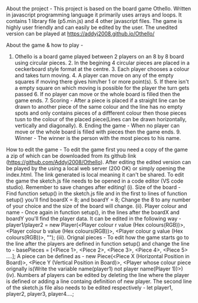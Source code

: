 About the project - 
    This project is based on the board game Othello. Written in javascript programming language it primarily uses arrays and loops. It contains 1 library file (p5.min.js) and 4 other javascript files. The game is highly user friendly and can easily be edited by the user. The unedited version can be played at https://addyj2008.github.io/Othello/

About the game & how to play -
1. Othello is a board game played between 2 players on an 8 by 8 board using circular pieces.
    2. In the begining 4 circular pieces are placed in a ceckerboard style format at the centre.
    3. Each player chooses a colour and takes turn moving.
    4. A player can move on any of the empty squares if moving there gives him/her 1 or more point(s).
    5. If there isn't a empty square on which moving is possible for the player the turn gets passed
    6. If no player can move or the whole board is filled then the game ends.
    7. Scoring - After a piece is placed if a straight line can be drawn to another piece of the same colour and the line has no empty spots and only contains pieces of a diffferent colour then those pieces tusn to the colour of the placed piece(Lines can be drawn horizontally, vertically and diagonally).
    8. Ending the game - When no player can move or the whole board is filled with pieces then the game ends.
    9. Winner - The winner is the person with the most pieces to his name.

How to edit the game - 
    To edit the game first you need a copy of the game a zip of which can be downloaded from its github link (https://github.com/Addyj2008/Othello). After editing the edited version can be played by the using a local web server (200 OK) or simply opening the index.html. The link generated is local meaning it can't be shared. To edit the game the sketch.js file needs to be opened in a code editor (VS code studio). Remember to save changes after editing!
    (i). Size of the board - Find function setup() in the sketch.js file and in the first to lines of function setup() you'll find boardX = 8; and boardY = 8; Change the 8 to any number of your choice and the size of the board will change.
    (ii). Player colour and name - Once again in function setup(), in the lines after the boardX and boardY you'll find the player data. It can be edited in the following way - player1/player2 = new Player(<Player colour r value (Hex colours(RGB))>, <Player colour b value (Hex colours(RGB))>, <Player colour g value (Hex colours(RGB))>, "<Player name>");
    (iii). Orignal pieces - To edit how the game starts go to the line after the players are defined in function setup() and change the line to - basePieces = [<Piece 1>, <Piece 2>, <Piece 3>, <Piece 4>, <Piece 5> ....]; A piece can be defined as - new Piece(<Piece X (Horizontal Position in Board)>, <Piece Y (Vertical Position in Board)>, <Player whose colour piece orignally is(Write the variable name(player1) not player name(Player 1))>)
    (iv). Numbers af players can be edited by deleting the line where the player is defined or adding a line containg definition of new player. The second line of the sketch.js file also needs to be edited respectively - let player1, player2, player3, player4....;